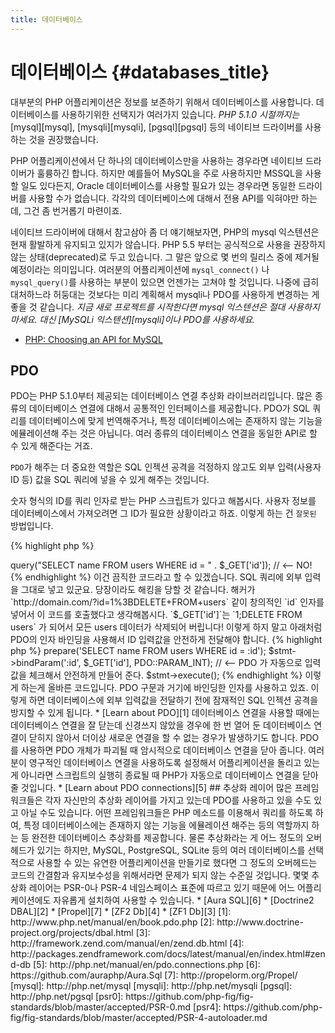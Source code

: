 ```yaml
---
title: 데이터베이스
---
```


# 데이터베이스 {#databases_title}

대부분의 PHP 어플리케이션은 정보를 보존하기 위해서 데이터베이스를 사용합니다. 데이터베이스를 사용하기위한 선택지가 여러가지 있습니다. 
_PHP 5.1.0 시절까지는_ [mysql][mysql], [mysqli][mysqli], [pgsql][pgsql] 등의 네이티브 드라이버를 사용하는
것을 권장했습니다.

PHP 어플리케이션에서 단 하나의 데이터베이스만을 사용하는 경우라면 네이티브 드라이버가 훌륭하긴 합니다. 하지만 예를들어 MySQL을 
주로 사용하지만 MSSQL을 사용할 일도 있다든지, Oracle 데이터베이스를 사용할 필요가 있는 경우라면 동일한 드라이버를
사용할 수가 없습니다. 각각의 데이터베이스에 대해서 전용 API를 익혀야만 하는데, 그건 좀 번거롭기 마련이죠.

네이티브 드라이버에 대해서 참고삼아 좀 더 얘기해보자면, PHP의 mysql 익스텐션은 현재 활발하게 유지되고 있지가 않습니다.
PHP 5.5 부터는 공식적으로 사용을 권장하지 않는 상태(deprecated)로 두고 있습니다.
그 말은 앞으로 몇 번의 릴리스 중에 제거될 예정이라는 의미입니다. 여러분의 어플리케이션에
`mysql_connect()` 나 `mysql_query()`를 사용하는 부분이 있으면 언젠가는 고쳐야 할 것입니다.
나중에 급히 대처하느라 허둥대는 것보다는 미리 계획해서 mysqli나 PDO를 사용하게 변경하는 게 좋을 것 같습니다.
_지금 새로 프로젝트를 시작한다면 mysql 익스텐션은 절대 사용하지 마세요. 대신 [MySQLi 익스텐션][mysqli]이나 PDO를 사용하세요._

* [PHP: Choosing an API for MySQL](http://php.net/manual/en/mysqlinfo.api.choosing.php)

## PDO

PDO는 PHP 5.1.0부터 제공되는 데이터베이스 연결 추상화 라이브러리입니다. 많은 종류의 데이터베이스 연결에 대해서 공통적인 인터페이스를 제공합니다.
PDO가 SQL 쿼리를 데이터베이스에 맞게 번역해주거나, 특정 데이터베이스에는 존재하지 않는 기능을 에뮬레이션해 주는 것은 아닙니다. 
여러 종류의 데이터베이스 연결을 동일한 API로 할 수 있게 해준다는 거죠.

`PDO`가 해주는 더 중요한 역할은 SQL 인젝션 공격을 걱정하지 않고도 외부 입력(사용자 ID 등) 값을 SQL 쿼리에 넣을 수 있게 해주는 것입니다.

숫자 형식의 ID를 쿼리 인자로 받는 PHP 스크립트가 있다고 해봅시다. 사용자 정보를 데이터베이스에서 가져오려면 그 ID가 필요한 상황이라고 하죠.
이렇게 하는 건 `잘못된` 방법입니다.

{% highlight php %}
<?php
$pdo = new PDO('sqlite:users.db');
$pdo->query("SELECT name FROM users WHERE id = " . $_GET['id']); // <-- NO!
{% endhighlight %}

이건 끔직한 코드라고 할 수 있겠습니다. SQL 쿼리에 외부 입력을 그대로 넣고 있군요. 당장이라도 해킹을 당할 것 같습니다.
해커가 `http://domain.com/?id=1%3BDELETE+FROM+users` 같이 창의적인 `id` 인자를 넣어서 이 코드를 호출했다고
생각해봅시다. `$_GET['id']`는 `1;DELETE FROM users` 가 되어서 모든 users 데이터가 삭제되어 버립니다!
이렇게 하지 말고 아래처럼 PDO의 인자 바인딩을 사용해서 ID 입력값을 안전하게 전달해야 합니다.

{% highlight php %}
<?php
$pdo = new PDO('sqlite:users.db');
$stmt = $pdo->prepare('SELECT name FROM users WHERE id = :id');
$stmt->bindParam(':id', $_GET['id'], PDO::PARAM_INT); // <-- PDO 가 자동으로 입력값을 체크해서 안전하게 만들어 준다.
$stmt->execute();
{% endhighlight %}

이렇게 하는게 올바른 코드입니다. PDO 구문과 거기에 바인딩한 인자를 사용하고 있죠. 이렇게 하면 데이터베이스에 외부 입력값을 전달하기 전에
잠재적인 SQL 인젝션 공격을 방지할 수 있게 됩니다.

* [Learn about PDO][1]

데이터베이스 연결을 사용할 때에는 데이터베이스 연결을 잘 닫는데 신경쓰지 않았을 경우에 한 번 열어 둔 데이터베이스 연결이 닫히지 않아서 
더이상 새로운 연결을 할 수 없는 경우가 발생하기도 합니다.
PDO를 사용하면 PDO 개체가 파괴될 때 암시적으로 데이터베이스 연결을 닫아 줍니다.
여러분이 영구적인 데이터베이스 연결을 사용하도록 설정해서 어플리케이션을 돌리고 있는게 아니라면 스크립트의 실행히 종료될 때
PHP가 자동으로 데이터베이스 연결을 닫아줄 것입니다.

* [Learn about PDO connections][5]

## 추상화 레이어

많은 프레임워크들은 각자 자신만의 추상화 레이어를 가지고 있는데 PDO를 사용하고 있을 수도 있고 아닐 수도 있습니다.
어떤 프레임워크들은 PHP 메소드를 이용해서 쿼리를 하도록 하여, 특정 데이터베이스에는 존재하지 않는 기능을 에뮬레이션 해주는 등의
역할까지 하는 등 완전한 데이터베이스 추상화를 제공합니다. 물론 추상화라는 게 어느 정도의 오버헤드가 있기는 하지만,
MySQL, PostgreSQL, SQLite 등의 여러 데이터베이스를 선택적으로 사용할 수 있는 유연한 어플리케이션을 만들기로 했다면
그 정도의 오버헤드는 코드의 간결함과 유지보수성을 위해서라면 문제가 되지 않는 수준일 것입니다.

몇몇 추상화 레이어는 PSR-0나 PSR-4 네임스페이스 표준에 따르고 있기 때문에 어느 어플리케이션에도 자유롭게 설치하여 사용할 수 있습니다.

* [Aura SQL][6]
* [Doctrine2 DBAL][2]
* [Propel][7]
* [ZF2 Db][4]
* [ZF1 Db][3]

[1]: http://www.php.net/manual/en/book.pdo.php
[2]: http://www.doctrine-project.org/projects/dbal.html
[3]: http://framework.zend.com/manual/en/zend.db.html
[4]: http://packages.zendframework.com/docs/latest/manual/en/index.html#zend-db
[5]: http://php.net/manual/en/pdo.connections.php
[6]: https://github.com/auraphp/Aura.Sql
[7]: http://propelorm.org/Propel/

[mysql]: http://php.net/mysql
[mysqli]: http://php.net/mysqli
[pgsql]: http://php.net/pgsql
[psr0]: https://github.com/php-fig/fig-standards/blob/master/accepted/PSR-0.md
[psr4]: https://github.com/php-fig/fig-standards/blob/master/accepted/PSR-4-autoloader.md
